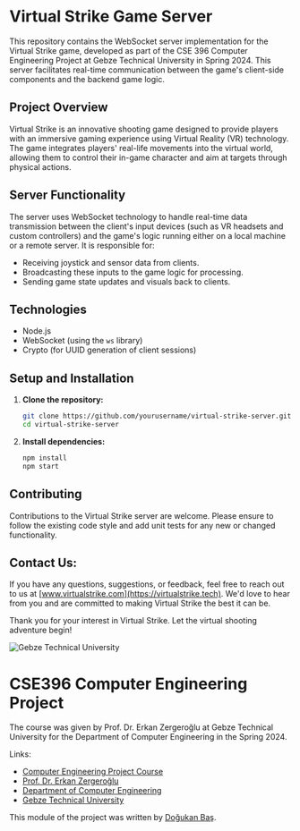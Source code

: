 # Virtual Strike Game Server

This repository contains the WebSocket server implementation for the Virtual Strike game, developed as part of the CSE 396 Computer Engineering Project at Gebze Technical University in Spring 2024. This server facilitates real-time communication between the game's client-side components and the backend game logic.

## Project Overview

Virtual Strike is an innovative shooting game designed to provide players with an immersive gaming experience using Virtual Reality (VR) technology. The game integrates players' real-life movements into the virtual world, allowing them to control their in-game character and aim at targets through physical actions.

## Server Functionality

The server uses WebSocket technology to handle real-time data transmission between the client's input devices (such as VR headsets and custom controllers) and the game's logic running either on a local machine or a remote server. It is responsible for:
- Receiving joystick and sensor data from clients.
- Broadcasting these inputs to the game logic for processing.
- Sending game state updates and visuals back to clients.

## Technologies

- Node.js
- WebSocket (using the `ws` library)
- Crypto (for UUID generation of client sessions)

## Setup and Installation

1. **Clone the repository:**
   ```bash
   git clone https://github.com/yourusername/virtual-strike-server.git
   cd virtual-strike-server
   ```
2. **Install dependencies:**
   ```bash
   npm install
   npm start
   ```

## Contributing
Contributions to the Virtual Strike server are welcome. Please ensure to follow the existing code style and add unit tests for any new or changed functionality.

## Contact Us:
If you have any questions, suggestions, or feedback, feel free to reach out to us at [www.virtualstrike.com](https://virtualstrike.tech). We'd love to hear from you and are committed to making Virtual Strike the best it can be.

Thank you for your interest in Virtual Strike. Let the virtual shooting adventure begin!


![Gebze Technical University](https://abl.gtu.edu.tr/html/mobil/gtu_logo_en_500.png)
# CSE396 Computer Engineering Project

The course was given by Prof. Dr. Erkan Zergeroğlu at Gebze Technical University for the Department of Computer Engineering in the Spring 2024.

Links:
* [Computer Engineering Project Course](https://abl.gtu.edu.tr/ects/?duzey=ucuncu&modul=ders_bilgi_formu&dno=B%C4%B0L%20396&bolum=104&tip=lisans&dil=tr)
* [Prof. Dr. Erkan Zergeroğlu](https://www.gtu.edu.tr/tr/personel/98/10414/display.aspx)
* [Department of Computer Engineering](https://www.gtu.edu.tr/kategori/91/3/bilgisayar-muhendisligi.aspx?languageId=2)
* [Gebze Technical University](https://www.gtu.edu.tr/?languageId=2)

This module of the project was written by [Doğukan Baş](https://github.com/Dogukan777).